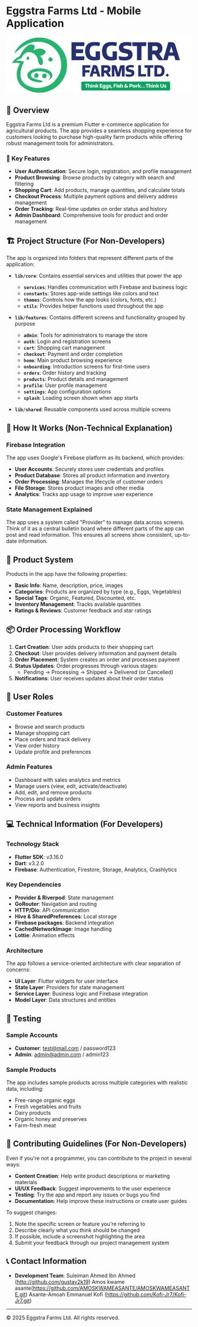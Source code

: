 # Eggstra Farms Ltd - Mobile Application

![Eggstra Farms Logo](assets/images/logo.png)

## 📱 Overview

Eggstra Farms Ltd is a premium Flutter e-commerce application for agricultural products. The app provides a seamless shopping experience for customers looking to purchase high-quality farm products while offering robust management tools for administrators.

### 🌟 Key Features

- **User Authentication**: Secure login, registration, and profile management
- **Product Browsing**: Browse products by category with search and filtering
- **Shopping Cart**: Add products, manage quantities, and calculate totals
- **Checkout Process**: Multiple payment options and delivery address management
- **Order Tracking**: Real-time updates on order status and history
- **Admin Dashboard**: Comprehensive tools for product and order management

## 🏗️ Project Structure (For Non-Developers)

The app is organized into folders that represent different parts of the application:

- **`lib/core`**: Contains essential services and utilities that power the app
  - **`services`**: Handles communication with Firebase and business logic
  - **`constants`**: Stores app-wide settings like colors and text
  - **`themes`**: Controls how the app looks (colors, fonts, etc.)
  - **`utils`**: Provides helper functions used throughout the app

- **`lib/features`**: Contains different screens and functionality grouped by purpose
  - **`admin`**: Tools for administrators to manage the store
  - **`auth`**: Login and registration screens
  - **`cart`**: Shopping cart management
  - **`checkout`**: Payment and order completion
  - **`home`**: Main product browsing experience
  - **`onboarding`**: Introduction screens for first-time users
  - **`orders`**: Order history and tracking
  - **`products`**: Product details and management
  - **`profile`**: User profile management
  - **`settings`**: App configuration options
  - **`splash`**: Loading screen shown when app starts

- **`lib/shared`**: Reusable components used across multiple screens

## 🔄 How It Works (Non-Technical Explanation)

### Firebase Integration

The app uses Google's Firebase platform as its backend, which provides:

- **User Accounts**: Securely stores user credentials and profiles
- **Product Database**: Stores all product information and inventory
- **Order Processing**: Manages the lifecycle of customer orders
- **File Storage**: Stores product images and other media
- **Analytics**: Tracks app usage to improve user experience

### State Management Explained

The app uses a system called "Provider" to manage data across screens. Think of it as a central bulletin board where different parts of the app can post and read information. This ensures all screens show consistent, up-to-date information.

## 🛒 Product System

Products in the app have the following properties:

- **Basic Info**: Name, description, price, images
- **Categories**: Products are organized by type (e.g., Eggs, Vegetables)
- **Special Tags**: Organic, Featured, Discounted, etc.
- **Inventory Management**: Tracks available quantities
- **Ratings & Reviews**: Customer feedback and star ratings

## 📦 Order Processing Workflow

1. **Cart Creation**: User adds products to their shopping cart
2. **Checkout**: User provides delivery information and payment details
3. **Order Placement**: System creates an order and processes payment
4. **Status Updates**: Order progresses through various stages:
   - Pending → Processing → Shipped → Delivered (or Cancelled)
5. **Notifications**: User receives updates about their order status

## 👥 User Roles

### Customer Features
- Browse and search products
- Manage shopping cart
- Place orders and track delivery
- View order history
- Update profile and preferences

### Admin Features
- Dashboard with sales analytics and metrics
- Manage users (view, edit, activate/deactivate)
- Add, edit, and remove products
- Process and update orders
- View reports and business insights

## 💻 Technical Information (For Developers)

### Technology Stack

- **Flutter SDK**: v3.16.0
- **Dart**: v3.2.0
- **Firebase**: Authentication, Firestore, Storage, Analytics, Crashlytics

### Key Dependencies

- **Provider & Riverpod**: State management
- **GoRouter**: Navigation and routing
- **HTTP/Dio**: API communication
- **Hive & SharedPreferences**: Local storage
- **Firebase packages**: Backend integration
- **CachedNetworkImage**: Image handling
- **Lottie**: Animation effects

### Architecture

The app follows a service-oriented architecture with clear separation of concerns:

- **UI Layer**: Flutter widgets for user interface
- **State Layer**: Providers for state management
- **Service Layer**: Business logic and Firebase integration
- **Model Layer**: Data structures and entities

## 🧪 Testing

### Sample Accounts

- **Customer**: test@mail.com / password123
- **Admin**: admin@admin.com / admin123

### Sample Products

The app includes sample products across multiple categories with realistic data, including:

- Free-range organic eggs
- Fresh vegetables and fruits
- Dairy products
- Organic honey and preserves
- Farm-fresh meat

## 🤝 Contributing Guidelines (For Non-Developers)

Even if you're not a programmer, you can contribute to the project in several ways:

- **Content Creation**: Help write product descriptions or marketing materials
- **UI/UX Feedback**: Suggest improvements to the user experience
- **Testing**: Try the app and report any issues or bugs you find
- **Documentation**: Help improve these instructions or create user guides

To suggest changes:
1. Note the specific screen or feature you're referring to
2. Describe clearly what you think should be changed
3. If possible, include a screenshot highlighting the area
4. Submit your feedback through our project management system

## 📞 Contact Information

- **Development Team**:
Suleiman Ahmed Ibn Ahmed (http://github.com/gustav2k19)
Amos kwame asante(https://github.com/AMOSKWAMEASANTE/AMOSKWAMEASANTE.git)
Asante-Amoah Emmanuel Kofi (https://github.com/Kofi-Jr7/Kofi-Jr7.git)
---

© 2025 Eggstra Farms Ltd. All rights reserved.
